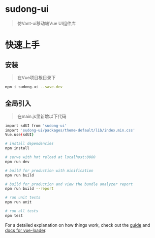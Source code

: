 # sudong-ui

> 仿Vant-ui移动端Vue UI组件库

# 快速上手

## 安装
> 在Vue项目根目录下
```bash
npm i sudong-ui --save-dev
```

## 全局引入
> 在main.js里新增以下代码
  ```bash
  import sdUI from 'sudong-ui'
  import 'sudong-ui/packages/theme-default/lib/index.min.css'
  Vue.use(sdUI)
  ```

``` bash
# install dependencies
npm install

# serve with hot reload at localhost:8080
npm run dev

# build for production with minification
npm run build

# build for production and view the bundle analyzer report
npm run build --report

# run unit tests
npm run unit

# run all tests
npm test
```

For a detailed explanation on how things work, check out the [guide](http://vuejs-templates.github.io/webpack/) and [docs for vue-loader](http://vuejs.github.io/vue-loader).
